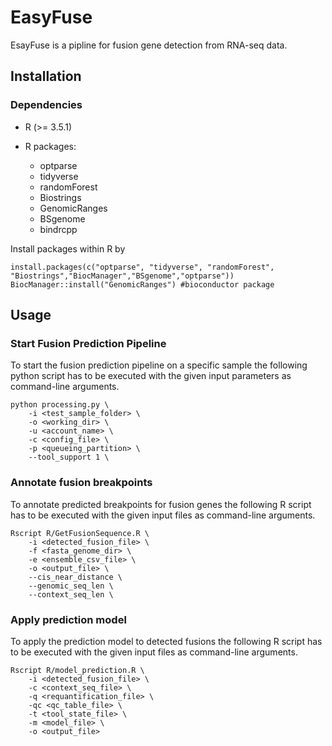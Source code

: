 # EasyFuse 

EsayFuse is a pipline for fusion gene detection from RNA-seq data.


## Installation

### Dependencies

 - R (>= 3.5.1)
 - R packages: 
 
    - optparse
    - tidyverse
    - randomForest
    - Biostrings
    - GenomicRanges
    - BSgenome    
    - bindrcpp
    

  Install packages within R by
  
  ```
  install.packages(c("optparse", "tidyverse", "randomForest", "Biostrings","BiocManager","BSgenome","optparse"))
  BiocManager::install("GenomicRanges") #bioconductor package
  ```
  

## Usage


### Start Fusion Prediction Pipeline

To start the fusion prediction pipeline on a specific sample the following python script has to
be executed with the given input parameters as command-line arguments.

```
python processing.py \
    -i <test_sample_folder> \
    -o <working_dir> \
    -u <account_name> \
    -c <config_file> \
    -p <queueing_partition> \
    --tool_support 1 \
```


### Annotate fusion breakpoints

To annotate predicted breakpoints for fusion genes the following R script has to 
be executed with the given input files as command-line arguments.

```
Rscript R/GetFusionSequence.R \
	-i <detected_fusion_file> \
	-f <fasta_genome_dir> \
	-e <ensemble_csv_file> \
	-o <output_file> \
	--cis_near_distance \
	--genomic_seq_len \
	--context_seq_len \
```	

### Apply prediction model

To apply the prediction model to detected fusions the following R script has to 
be executed with the given input files as command-line arguments.

```
Rscript R/model_prediction.R \
	-i <detected_fusion_file> \
	-c <context_seq_file> \
	-q <requantification_file> \
	-qc <qc_table_file> \
	-t <tool_state_file> \
	-m <model_file> \
	-o <output_file> 
```

